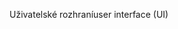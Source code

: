 <span data-ttu-id="bfc90-101">Uživatelské rozhraní</span><span class="sxs-lookup"><span data-stu-id="bfc90-101">user interface (UI)</span></span>